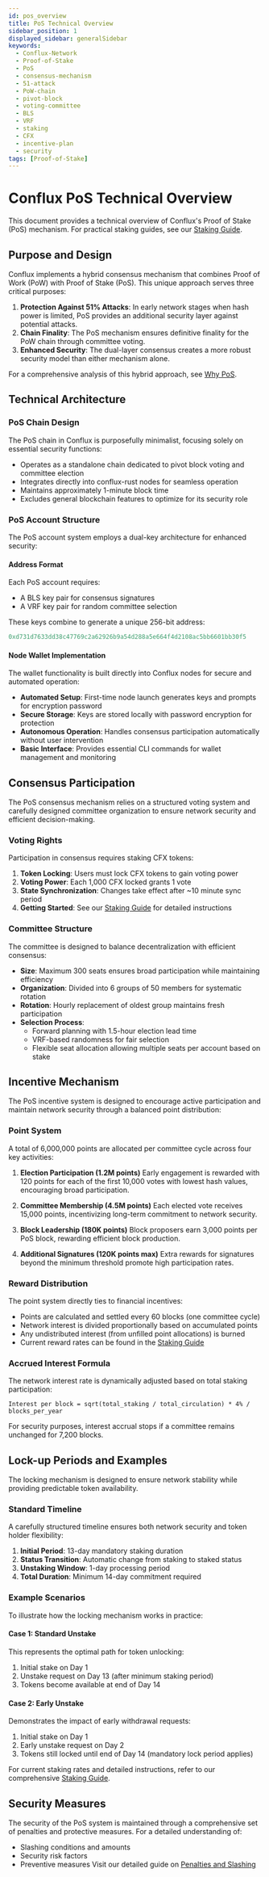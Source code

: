 ```yaml
---
id: pos_overview
title: PoS Technical Overview
sidebar_position: 1
displayed_sidebar: generalSidebar
keywords:
  - Conflux-Network
  - Proof-of-Stake
  - PoS
  - consensus-mechanism
  - 51-attack
  - PoW-chain
  - pivot-block
  - voting-committee
  - BLS
  - VRF
  - staking
  - CFX
  - incentive-plan
  - security
tags: [Proof-of-Stake]
---
```


# Conflux PoS Technical Overview

This document provides a technical overview of Conflux's Proof of Stake (PoS) mechanism. For practical staking guides, see our [Staking Guide](/docs/general/mine-stake/stake/staking-overview.mdx).

## Purpose and Design

Conflux implements a hybrid consensus mechanism that combines Proof of Work (PoW) with Proof of Stake (PoS). This unique approach serves three critical purposes:

1. **Protection Against 51% Attacks**: In early network stages when hash power is limited, PoS provides an additional security layer against potential attacks.
2. **Chain Finality**: The PoS mechanism ensures definitive finality for the PoW chain through committee voting.
3. **Enhanced Security**: The dual-layer consensus creates a more robust security model than either mechanism alone.

For a comprehensive analysis of this hybrid approach, see [Why PoS](/docs/general/conflux-basics/consensus-mechanisms/proof-of-stake/why-pos).

## Technical Architecture

### PoS Chain Design
The PoS chain in Conflux is purposefully minimalist, focusing solely on essential security functions:
- Operates as a standalone chain dedicated to pivot block voting and committee election
- Integrates directly into conflux-rust nodes for seamless operation
- Maintains approximately 1-minute block time
- Excludes general blockchain features to optimize for its security role

### PoS Account Structure

The PoS account system employs a dual-key architecture for enhanced security:

#### Address Format
Each PoS account requires:
- A BLS key pair for consensus signatures
- A VRF key pair for random committee selection

These keys combine to generate a unique 256-bit address:
```js
0xd731d7633dd38c47769c2a62926b9a54d288a5e664f4d2108ac5bb6601bb30f5
```

#### Node Wallet Implementation
The wallet functionality is built directly into Conflux nodes for secure and automated operation:
- **Automated Setup**: First-time node launch generates keys and prompts for encryption password
- **Secure Storage**: Keys are stored locally with password encryption for protection
- **Autonomous Operation**: Handles consensus participation automatically without user intervention
- **Basic Interface**: Provides essential CLI commands for wallet management and monitoring

## Consensus Participation

The PoS consensus mechanism relies on a structured voting system and carefully designed committee organization to ensure network security and efficient decision-making.

### Voting Rights
Participation in consensus requires staking CFX tokens:
1. **Token Locking**: Users must lock CFX tokens to gain voting power
2. **Voting Power**: Each 1,000 CFX locked grants 1 vote
3. **State Synchronization**: Changes take effect after ~10 minute sync period
4. **Getting Started**: See our [Staking Guide](/docs/general/mine-stake/stake/stake) for detailed instructions

### Committee Structure
The committee is designed to balance decentralization with efficient consensus:
- **Size**: Maximum 300 seats ensures broad participation while maintaining efficiency
- **Organization**: Divided into 6 groups of 50 members for systematic rotation
- **Rotation**: Hourly replacement of oldest group maintains fresh participation
- **Selection Process**:
  - Forward planning with 1.5-hour election lead time
  - VRF-based randomness for fair selection
  - Flexible seat allocation allowing multiple seats per account based on stake

## Incentive Mechanism

The PoS incentive system is designed to encourage active participation and maintain network security through a balanced point distribution:

### Point System
A total of 6,000,000 points are allocated per committee cycle across four key activities:

1. **Election Participation (1.2M points)**
   Early engagement is rewarded with 120 points for each of the first 10,000 votes with lowest hash values, encouraging broad participation.

2. **Committee Membership (4.5M points)**
   Each elected vote receives 15,000 points, incentivizing long-term commitment to network security.

3. **Block Leadership (180K points)**
   Block proposers earn 3,000 points per PoS block, rewarding efficient block production.

4. **Additional Signatures (120K points max)**
   Extra rewards for signatures beyond the minimum threshold promote high participation rates.

### Reward Distribution
The point system directly ties to financial incentives:

- Points are calculated and settled every 60 blocks (one committee cycle)
- Network interest is divided proportionally based on accumulated points
- Any undistributed interest (from unfilled point allocations) is burned
- Current reward rates can be found in the [Staking Guide](/docs/general/mine-stake/stake/staking-overview.mdx#benefits-of-staking)

### Accrued Interest Formula
The network interest rate is dynamically adjusted based on total staking participation:
```
Interest per block = sqrt(total_staking / total_circulation) * 4% / blocks_per_year
```

For security purposes, interest accrual stops if a committee remains unchanged for 7,200 blocks.

## Lock-up Periods and Examples

The locking mechanism is designed to ensure network stability while providing predictable token availability.

### Standard Timeline
A carefully structured timeline ensures both network security and token holder flexibility:
1. **Initial Period**: 13-day mandatory staking duration
2. **Status Transition**: Automatic change from staking to staked status
3. **Unstaking Window**: 1-day processing period
4. **Total Duration**: Minimum 14-day commitment required

### Example Scenarios
To illustrate how the locking mechanism works in practice:

#### Case 1: Standard Unstake
This represents the optimal path for token unlocking:
1. Initial stake on Day 1
2. Unstake request on Day 13 (after minimum staking period)
3. Tokens become available at end of Day 14

#### Case 2: Early Unstake
Demonstrates the impact of early withdrawal requests:
1. Initial stake on Day 1
2. Early unstake request on Day 2
3. Tokens still locked until end of Day 14 (mandatory lock period applies)

For current staking rates and detailed instructions, refer to our comprehensive [Staking Guide](/docs/general/mine-stake/stake/staking-overview.mdx).

## Security Measures

The security of the PoS system is maintained through a comprehensive set of penalties and protective measures. For a detailed understanding of:
- Slashing conditions and amounts
- Security risk factors
- Preventive measures
Visit our detailed guide on [Penalties and Slashing](/docs/general/conflux-basics/consensus-mechanisms/proof-of-stake/penalties_and_slash)

